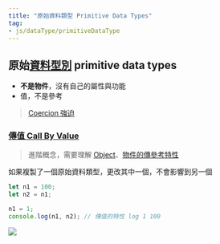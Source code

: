 ```yaml
---
title: "原始資料類型 Primitive Data Types"
tag: 
- js/dataType/primitiveDataType 
---
```

## 原始[資料型別](資料型別.md) primitive data types
- **不是物件**，沒有自己的屬性與功能
- 值，不是參考

>[Coercion 強迫](Coercion%20強迫.md)


### [傳值 Call By Value](物件傳參考.md#傳值%20Call%20By%20Value)
>進階概念，需要理解 [Object](Object.md)、[物件的傳參考特性](物件的傳參考特性.md)

如果複製了一個原始資料類型，更改其中一個，不會影響到另一個

```js
let n1 = 100;
let n2 = n1;

n1 = 1;
console.log(n1, n2); // 傳值的特性 log 1 100
```

![](資料型別.md#^28bc34)
